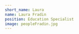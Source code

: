 ```yaml
---
short_name: Laura
name: Laura Fradin
position: Education Specialist
image: peopleFradin.jpg
---
```

